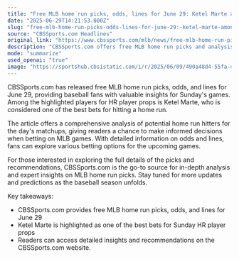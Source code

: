 ```yaml
---
title: "Free MLB home run picks, odds, lines for June 29: Ketel Marte among best bets for Sunday HR player props"
date: "2025-06-29T14:21:53.000Z"
slug: "free-mlb-home-run-picks-odds-lines-for-june-29:-ketel-marte-among-best-bets-for-sunday-hr-player-props"
source: "CBSSports.com Headlines"
original_link: "https://www.cbssports.com/mlb/news/free-mlb-home-run-picks-odds-lines-for-june-29-ketel-marte-among-best-bets-for-sunday-hr-player-props/"
description: "CBSSports.com offers free MLB home run picks and analysis for June 29, highlighting Ketel Marte as a top choice for hitting a home run, providing valuable information for fans looking to bet on Sunday's games."
mode: "summarize"
used_openai: "true"
image: "https://sportshub.cbsistatic.com/i/r/2025/06/09/490a48d4-55fa-439e-b6af-e6e4b272bacf/thumbnail/1200x675/4fa5e28bdbe22bfd34874ecacdb16a4f/ketel-marte-diamondbacks-cbs-imagn.jpg"
---
```


CBSSports.com has released free MLB home run picks, odds, and lines for June 29, providing baseball fans with valuable insights for Sunday's games. Among the highlighted players for HR player props is Ketel Marte, who is considered one of the best bets for hitting a home run.

The article offers a comprehensive analysis of potential home run hitters for the day's matchups, giving readers a chance to make informed decisions when betting on MLB games. With detailed information on odds and lines, fans can explore various betting options for the upcoming games.

For those interested in exploring the full details of the picks and recommendations, CBSSports.com is the go-to source for in-depth analysis and expert insights on MLB home run picks. Stay tuned for more updates and predictions as the baseball season unfolds.

Key takeaways:
- CBSSports.com provides free MLB home run picks, odds, and lines for June 29
- Ketel Marte is highlighted as one of the best bets for Sunday HR player props
- Readers can access detailed insights and recommendations on the CBSSports.com website.